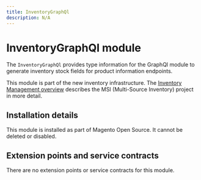 ```yaml
---
title: InventoryGraphQl
description: N/A
---
```


# InventoryGraphQl module

The `InventoryGraphQl` provides type information for the GraphQl module
                       to generate inventory stock fields for product information endpoints.

This module is part of the new inventory infrastructure. The
[Inventory Management overview](https://developer.adobe.com/commerce/webapi/rest/inventory/index.html)
describes the MSI (Multi-Source Inventory) project in more detail.

## Installation details

This module is installed as part of Magento Open Source. It cannot be deleted or disabled.

## Extension points and service contracts

There are no extension points or service contracts for this module.
